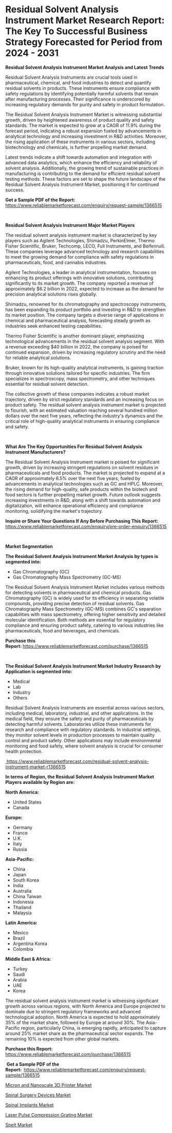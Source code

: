 <p><h1>Residual Solvent Analysis Instrument Market Research Report: The Key To Successful Business Strategy Forecasted for Period from 2024 - 2031</h1></p><p><strong>Residual Solvent Analysis Instrument Market Analysis and Latest Trends</strong></p>
<p><p>Residual Solvent Analysis Instruments are crucial tools used in pharmaceutical, chemical, and food industries to detect and quantify residual solvents in products. These instruments ensure compliance with safety regulations by identifying potentially harmful solvents that remain after manufacturing processes. Their significance is underscored by increasing regulatory demands for purity and safety in product formulation.</p><p>The Residual Solvent Analysis Instrument Market is witnessing substantial growth, driven by heightened awareness of product quality and safety standards. The market is expected to grow at a CAGR of 11.9% during the forecast period, indicating a robust expansion fueled by advancements in analytical technology and increasing investment in R&D activities. Moreover, the rising application of these instruments in various sectors, including biotechnology and chemicals, is further propelling market demand.</p><p>Latest trends indicate a shift towards automation and integration with advanced data analytics, which enhance the efficiency and reliability of solvent analysis. Additionally, the growing trend of sustainable practices in manufacturing is contributing to the demand for efficient residual solvent testing methods. These factors are set to shape the future landscape of the Residual Solvent Analysis Instrument Market, positioning it for continued success.</p></p>
<p><strong>Get a Sample PDF of the Report:&nbsp;</strong> <a href="https://www.reliablemarketforecast.com/enquiry/request-sample/1366515?utm_campaign=1102&utm_medium=2&utm_source=Github&utm_content=ia&utm_term=06122024&utm_id=residual-solvent-analysis-instrument">https://www.reliablemarketforecast.com/enquiry/request-sample/1366515</a></p>
<p>&nbsp;</p>
<p><strong>Residual Solvent Analysis Instrument Major Market Players</strong></p>
<p><p>The residual solvent analysis instrument market is characterized by key players such as Agilent Technologies, Shimadzu, PerkinElmer, Thermo Fisher Scientific, Bruker, Techcomp, LECO, Fuli Instruments, and Beifenruili. These companies leverage advanced technology and research capabilities to meet the growing demand for compliance with safety regulations in pharmaceuticals, food, and cannabis industries.</p><p>Agilent Technologies, a leader in analytical instrumentation, focuses on enhancing its product offerings with innovative solutions, contributing significantly to its market growth. The company reported a revenue of approximately $6.2 billion in 2022, expected to increase as the demand for precision analytical solutions rises globally.</p><p>Shimadzu, renowned for its chromatography and spectroscopy instruments, has been expanding its product portfolio and investing in R&D to strengthen its market position. The company targets a diverse range of applications in chemical and pharmaceutical analysis, forecasting steady growth as industries seek enhanced testing capabilities.</p><p>Thermo Fisher Scientific is another dominant player, emphasizing technological advancements in the residual solvent analysis segment. With a revenue exceeding $40 billion in 2022, the company is poised for continued expansion, driven by increasing regulatory scrutiny and the need for reliable analytical solutions.</p><p>Bruker, known for its high-quality analytical instruments, is gaining traction through innovative solutions tailored for specific industries. The firm specializes in spectroscopy, mass spectrometry, and other techniques essential for residual solvent detection.</p><p>The collective growth of these companies indicates a robust market trajectory, driven by strict regulatory standards and an increasing focus on product safety. The residual solvent analysis instrument market is projected to flourish, with an estimated valuation reaching several hundred million dollars over the next five years, reflecting the industry's dynamics and the critical role of high-quality analytical instruments in ensuring compliance and safety.</p></p>
<p>&nbsp;</p>
<p><strong>What Are The Key Opportunities For Residual Solvent Analysis Instrument Manufacturers?</strong></p>
<p><p>The Residual Solvent Analysis Instrument market is poised for significant growth, driven by increasing stringent regulations on solvent residues in pharmaceuticals and food products. The market is projected to expand at a CAGR of approximately 6.5% over the next five years, fueled by advancements in analytical technologies such as GC and HPLC. Moreover, the rising demand for high-quality, safe products within the biotech and food sectors is further propelling market growth. Future outlook suggests increasing investments in R&D, along with a shift towards automation and digitalization, will enhance operational efficiency and compliance monitoring, solidifying the market's trajectory.</p></p>
<p><strong>Inquire or Share Your Questions If Any Before Purchasing This Report:</strong> <a href="https://www.reliablemarketforecast.com/enquiry/pre-order-enquiry/1366515?utm_campaign=1102&utm_medium=2&utm_source=Github&utm_content=ia&utm_term=06122024&utm_id=residual-solvent-analysis-instrument">https://www.reliablemarketforecast.com/enquiry/pre-order-enquiry/1366515</a></p>
<p>&nbsp;</p>
<p><strong>Market Segmentation</strong></p>
<p><strong>The Residual Solvent Analysis Instrument Market Analysis by types is segmented into:</strong></p>
<p><ul><li>Gas Chromatography (GC)</li><li>Gas Chromatography Mass Spectrometry (GC-MS)</li></ul></p>
<p><p>The Residual Solvent Analysis Instrument Market includes various methods for detecting solvents in pharmaceutical and chemical products. Gas Chromatography (GC) is widely used for its efficiency in separating volatile compounds, providing precise detection of residual solvents. Gas Chromatography Mass Spectrometry (GC-MS) combines GC's separation capabilities with mass spectrometry, offering higher sensitivity and detailed molecular identification. Both methods are essential for regulatory compliance and ensuring product safety, catering to various industries like pharmaceuticals, food and beverages, and chemicals.</p></p>
<p><strong>Purchase this Report:&nbsp;</strong><a href="https://www.reliablemarketforecast.com/purchase/1366515?utm_campaign=1102&utm_medium=2&utm_source=Github&utm_content=ia&utm_term=06122024&utm_id=residual-solvent-analysis-instrument">https://www.reliablemarketforecast.com/purchase/1366515</a></p>
<p>&nbsp;</p>
<p><strong>The Residual Solvent Analysis Instrument Market Industry Research by Application is segmented into:</strong></p>
<p><ul><li>Medical</li><li>Lab</li><li>Industry</li><li>Others</li></ul></p>
<p><p>Residual Solvent Analysis Instruments are essential across various sectors, including medical, laboratory, industrial, and other applications. In the medical field, they ensure the safety and purity of pharmaceuticals by detecting harmful solvents. Laboratories utilize these instruments for research and compliance with regulatory standards. In industrial settings, they monitor solvent levels in production processes to maintain quality control and product safety. Other applications may include environmental monitoring and food safety, where solvent analysis is crucial for consumer health protection.</p></p>
<p><a href="https://www.reliablemarketforecast.com/residual-solvent-analysis-instrument-market-r1366515?utm_campaign=1102&utm_medium=2&utm_source=Github&utm_content=ia&utm_term=06122024&utm_id=residual-solvent-analysis-instrument">&nbsp;https://www.reliablemarketforecast.com/residual-solvent-analysis-instrument-market-r1366515</a></p>
<p><strong>In terms of Region, the Residual Solvent Analysis Instrument Market Players available by Region are:</strong></p>
<p>
    <p> <strong> North America: </strong>
        <ul>
            <li>United States</li>
            <li>Canada</li>
        </ul>
        </p> 
    <p> <strong> Europe: </strong>
        <ul>
            <li>Germany</li>
            <li>France</li>
            <li>U.K.</li>
            <li>Italy</li>
            <li>Russia</li>
        </ul>
        </p> 
    <p> <strong> Asia-Pacific: </strong>
        <ul>
            <li>China</li>
            <li>Japan</li>
            <li>South Korea</li>
            <li>India</li>
            <li>Australia</li>
            <li>China Taiwan</li>
            <li>Indonesia</li>
            <li>Thailand</li>
            <li>Malaysia</li>
        </ul>
        </p> 
    <p> <strong> Latin America: </strong>
        <ul>
            <li>Mexico</li>
            <li>Brazil</li>
            <li>Argentina Korea</li>
            <li>Colombia</li>
        </ul>
        </p> 
    <p> <strong> Middle East & Africa: </strong>
        <ul>
            <li>Turkey</li>
            <li>Saudi</li>
            <li>Arabia</li>
            <li>UAE</li>
            <li>Korea</li>
        </ul>
    </p>
    </p>
<p><p>The residual solvent analysis instrument market is witnessing significant growth across various regions, with North America and Europe projected to dominate due to stringent regulatory frameworks and advanced technological adoption. North America is expected to hold approximately 35% of the market share, followed by Europe at around 30%. The Asia-Pacific region, particularly China, is emerging rapidly, anticipated to capture around 25% market share as the pharmaceutical sector expands. The remaining 10% is expected from other global markets.</p></p>
<p><strong>Purchase this Report: </strong><a href="https://www.reliablemarketforecast.com/purchase/1366515?utm_campaign=1102&utm_medium=2&utm_source=Github&utm_content=ia&utm_term=06122024&utm_id=residual-solvent-analysis-instrument">https://www.reliablemarketforecast.com/purchase/1366515</a></p>
<p>&nbsp;<strong>Get a Sample PDF of the Report:&nbsp;&nbsp;</strong><a href="https://www.reliablemarketforecast.com/enquiry/request-sample/1366515?utm_campaign=1102&utm_medium=2&utm_source=Github&utm_content=ia&utm_term=06122024&utm_id=residual-solvent-analysis-instrument">https://www.reliablemarketforecast.com/enquiry/request-sample/1366515</a></p>
<p><strong></strong></p>
<p><p><a href="https://issuu.com/reportprime-2/docs/micron-and-nanoscale-3d-printer-market-size-2030.p?utm_campaign=1102&utm_medium=2&utm_source=Github&utm_content=ia&utm_term=06122024&utm_id=residual-solvent-analysis-instrument">Micron and Nanoscale 3D Printer Market</a></p><p><a href="https://www.linkedin.com/pulse/spinal-surgery-devices-market-analysis-driving-business-3asqe?utm_campaign=1102&utm_medium=2&utm_source=Github&utm_content=ia&utm_term=06122024&utm_id=residual-solvent-analysis-instrument">Spinal Surgery Devices Market</a></p><p><a href="https://www.linkedin.com/pulse/spinal-implants-market-size-cagr-148-forecast-highlighting-lr3ae?utm_campaign=1102&utm_medium=2&utm_source=Github&utm_content=ia&utm_term=06122024&utm_id=residual-solvent-analysis-instrument">Spinal Implants Market</a></p><p><a href="https://issuu.com/reportprime-2/docs/laser-pulse-compression-grating-market-size-2030.p?utm_campaign=1102&utm_medium=2&utm_source=Github&utm_content=ia&utm_term=06122024&utm_id=residual-solvent-analysis-instrument">Laser Pulse Compression Grating Market</a></p><p><a href="https://www.linkedin.com/pulse/spelt-market-report-industry-value-revenue-forecast-135-cagr-zms6e?utm_campaign=1102&utm_medium=2&utm_source=Github&utm_content=ia&utm_term=06122024&utm_id=residual-solvent-analysis-instrument">Spelt Market</a></p></p>